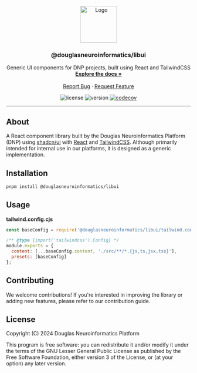<!-- PROJECT LOGO -->
<div align="center">
  <a href="https://github.com/DouglasNeuroInformatics/libui">
    <img src="https://raw.githubusercontent.com/DouglasNeuroInformatics/libui/main/src/assets/libui-logo.svg" alt="Logo" width="100" >
  </a>
  <h3 align="center">@douglasneuroinformatics/libui</h3>
  <p align="center">
    Generic UI components for DNP projects, built using React and TailwindCSS 
    <br />
    <a href="https://douglasneuroinformatics.github.io/libui">
      <strong>Explore the docs »
      </strong>
    </a>
    <br />
    <br />
    <a href="https://github.com/DouglasNeuroInformatics/libui/issues" rel="noreferrer" target="_blank">Report Bug</a>
    ·
    <a href="https://github.com/DouglasNeuroInformatics/libui/issues" rel="noreferrer" target="_blank">Request Feature</a>
  </p>
</div>

<!-- PROJECT SHIELDS -->
<div align="center">

![license](https://img.shields.io/github/license/DouglasNeuroInformatics/libui)
![version](https://img.shields.io/github/package-json/v/DouglasNeuroInformatics/libui)
[![codecov](https://codecov.io/gh/DouglasNeuroInformatics/libui/graph/badge.svg?token=t9PkBDS01T)](https://codecov.io/gh/DouglasNeuroInformatics/libui)

</div>
<hr />

## About

A React component library built by the Douglas Neuroinformatics Platform (DNP) using [shadcn/ui](https://github.com/shadcn-ui/ui) with [React](https://react.dev/) and [TailwindCSS](https://tailwindcss.com/). Although primarily intended for internal use in our platforms, it is
designed as a generic implementation.

## Installation

```sh
pnpm install @douglasneuroinformatics/libui
```

## Usage

**tailwind.config.cjs**

```javascript
const baseConfig = require('@douglasneuroinformatics/libui/tailwind.config.cjs');

/** @type {import('tailwindcss').Config} */
module.exports = {
  content: [...baseConfig.content, './src/**/*.{js,ts,jsx,tsx}'],
  presets: [baseConfig]
};
```

## Contributing

We welcome contributions! If you're interested in improving the library or adding new features, please refer to our contribution guide.

## License

Copyright (C) 2024 Douglas Neuroinformatics Platform

This program is free software: you can redistribute it and/or modify
it under the terms of the GNU Lesser General Public License as published by
the Free Software Foundation, either version 3 of the License, or
(at your option) any later version.
